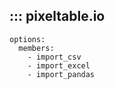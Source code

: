## ::: pixeltable.io
    options:
      members:
        - import_csv
        - import_excel
        - import_pandas
